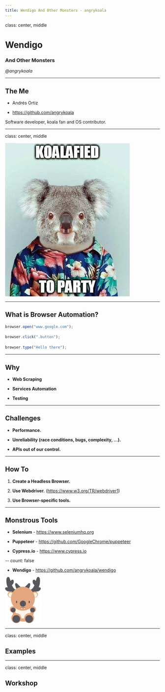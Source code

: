 ```yaml
---
title: Wendigo And Other Monsters - angrykoala
---
```


class: center, middle

# Wendigo
### And Other Monsters
_@angrykoala_

---


## The Me

* Andrés Ortiz

* https://github.com/angrykoala

Software developer, koala fan and OS contributor.

---
class: center, middle

![](./static/koalas/party.jpg)


---

## What is Browser Automation?

```js
browser.open("www.google.com");

browser.click(".button");

browser.type("Hello there");
```

---
## Why

* **Web Scraping**

* **Services Automation**

* **Testing**

---

## Challenges

* **Performance.**

* **Unreliability (race conditions, bugs, complexity, ...).**

* **APIs out of our control.**

---

## How To

1. **Create a Headless Browser.**

2. **Use Webdriver.** (https://www.w3.org/TR/webdriver1)

3. **Use Browser-specific tools.**

---

## Monstrous Tools

* **Selenium** - https://www.seleniumhq.org

* **Puppeteer** - https://github.com/GoogleChrome/puppeteer

* **Cypress.io** - https://www.cypress.io

--
count: false

* **Wendigo** - https://github.com/angrykoala/wendigo  

<img src="./static/wendigo.png" height="150">

---
class: center, middle

## Examples

---
class: center, middle

## Workshop

